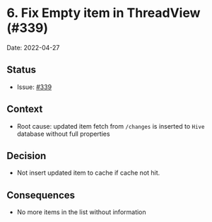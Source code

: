 # 6. Fix Empty item in ThreadView (#339)

Date: 2022-04-27

## Status

- Issue: [#339](https://github.com/linagora/tmail-flutter/issues/339)

## Context

- Root cause: updated item fetch from `/changes` is inserted to `Hive` database without full properties

## Decision

- Not insert updated item to cache if cache not hit.

## Consequences

- No more items in the list without information
